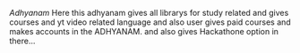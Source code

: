 *Adhyanam*
Here this adhyanam gives all librarys for study related and gives courses and yt video related language and also user gives paid courses and makes accounts in the ADHYANAM.
and also gives Hackathone option in there...
